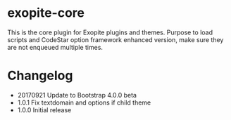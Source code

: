 # exopite-core
This is the core plugin for Exopite plugins and themes. Purpose to load scripts and CodeStar option framework enhanced version, make sure they are not enqueued multiple times.

# Changelog

* 20170921 Update to Bootstrap 4.0.0 beta
* 1.0.1 Fix textdomain and options if child theme
* 1.0.0 Initial release
